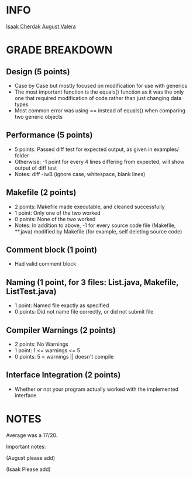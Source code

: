 # INFO

[Isaak Cherdak](icherdak@ucsc.edu)
[August Valera](avalera@ucsc.edu)

# GRADE BREAKDOWN

## Design (5 points)
* Case by Case but mostly focused on modification for use with generics
* The most important function is the equals() function as it was the only one
  that required modification of code rather than just changing data types
* Most common error was using == instead of equals() when comparing two generic objects

## Performance (5 points)
* 5 points: Passed diff test for expected output, as given in examples/ folder
* Otherwise: -1 point for every 4 lines differing from expected, will show
  output of diff test
* Notes: diff -iwB (ignore case, whitespace, blank lines)

## Makefile (2 points)
* 2 points: Makefile made executable, and cleaned successfully
* 1 point: Only one of the two worked
* 0 points: None of the two worked
* Notes: In addition to above, -1 for every source code file (Makefile,
  **.java) modified by Makefile (for example, self deleting source code)

## Comment block (1 point)
* Had valid comment block

## Naming (1 point, for 3 files: List.java, Makefile, ListTest.java)
* 1 point: Named file exactly as specified
* 0 points: Did not name file correctly, or did not submit file

## Compiler Warnings (2 points)
* 2 points: No Warnings
* 1 point: 1 <= warnings <= 5
* 0 points: 5 < warnings || doesn't compile

## Interface Integration (2 points)
* Whether or not your program actually worked with the implemented interface

# NOTES
Average was a 17/20.

Important notes:

(August please add)

(Isaak Please add)
